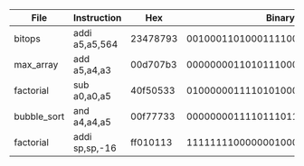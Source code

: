 | File         | Instruction        | Hex      | Binary                              | Opcode  | rd   | rs1  | rs2  | funct3 | funct7   | imm    |
|--------------|--------------------|----------|--------------------------------------|---------|------|------|------|--------|----------|--------|
| bitops       | addi a5,a5,564     | 23478793 | 00100011010001111000011110010011     | 0010011 | x15  | x15  | -    | 000    | -        | 564    |
| max_array    | add a5,a4,a3       | 00d707b3 | 00000000110101110000011110110011     | 0110011 | x15  | x14  | x13  | 000    | 0000000  | -      |
| factorial    | sub a0,a0,a5       | 40f50533 | 01000000111101010000010100110011     | 0110011 | x10  | x10  | x15  | 000    | 0100000  | -      |
| bubble_sort  | and a4,a4,a5       | 00f77733 | 00000000111101110111011100110011     | 0110011 | x14  | x14  | x15  | 111    | 0000000  | -      |
| factorial    | addi sp,sp,-16     | ff010113 | 11111111000000010000000100010011     | 0010011 | x2   | x2   | -    | 000    | -        | -16    |